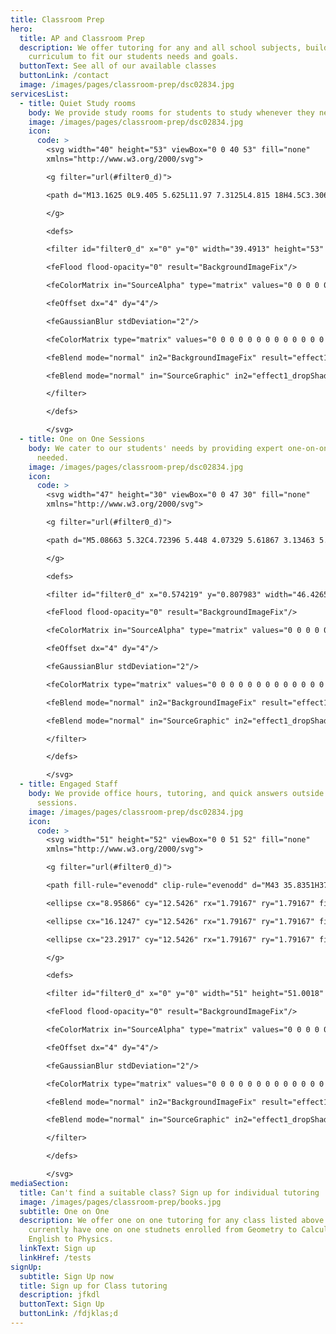 ```yaml
---
title: Classroom Prep
hero:
  title: AP and Classroom Prep
  description: We offer tutoring for any and all school subjects, building our
    curriculum to fit our students needs and goals.
  buttonText: See all of our available classes
  buttonLink: /contact
  image: /images/pages/classroom-prep/dsc02834.jpg
servicesList:
  - title: Quiet Study rooms
    body: We provide study rooms for students to study whenever they need.
    image: /images/pages/classroom-prep/dsc02834.jpg
    icon:
      code: >
        <svg width="40" height="53" viewBox="0 0 40 53" fill="none"
        xmlns="http://www.w3.org/2000/svg">

        <g filter="url(#filter0_d)">

        <path d="M13.1625 0L9.405 5.625L11.97 7.3125L4.815 18H4.5C3.30653 18 2.16193 18.4741 1.31802 19.318C0.474106 20.1619 0 21.3065 0 22.5C0.00277582 23.5273 0.356933 24.5226 1.00363 25.3208C1.65034 26.1189 2.55065 26.6718 3.555 26.8875L12.645 40.5H4.5V45H27V40.5H18L7.9425 25.38C8.62148 24.5735 8.99574 23.5542 9 22.5C9 21.825 8.8425 21.15 8.55 20.5425L15.75 9.8325C15.255 13.6125 17.4375 17.7525 21.2625 20.25L31.2525 5.3325C27.45 2.79 22.77 2.34 19.4625 4.2075L13.1625 0ZM29.9925 11.25L26.2575 16.875C27.7875 17.8875 29.9025 17.4825 30.9375 15.93C31.9725 14.3775 31.5 12.285 29.9925 11.25Z" fill="white"/>

        </g>

        <defs>

        <filter id="filter0_d" x="0" y="0" width="39.4913" height="53" filterUnits="userSpaceOnUse" color-interpolation-filters="sRGB">

        <feFlood flood-opacity="0" result="BackgroundImageFix"/>

        <feColorMatrix in="SourceAlpha" type="matrix" values="0 0 0 0 0 0 0 0 0 0 0 0 0 0 0 0 0 0 127 0"/>

        <feOffset dx="4" dy="4"/>

        <feGaussianBlur stdDeviation="2"/>

        <feColorMatrix type="matrix" values="0 0 0 0 0 0 0 0 0 0 0 0 0 0 0 0 0 0 0.25 0"/>

        <feBlend mode="normal" in2="BackgroundImageFix" result="effect1_dropShadow"/>

        <feBlend mode="normal" in="SourceGraphic" in2="effect1_dropShadow" result="shape"/>

        </filter>

        </defs>

        </svg>
  - title: One on One Sessions
    body: We cater to our students' needs by providing expert one-on-one tutoring if
      needed.
    image: /images/pages/classroom-prep/dsc02834.jpg
    icon:
      code: >
        <svg width="47" height="30" viewBox="0 0 47 30" fill="none"
        xmlns="http://www.w3.org/2000/svg">

        <g filter="url(#filter0_d)">

        <path d="M5.08663 5.32C4.72396 5.448 4.07329 5.61867 3.13463 5.832C2.19596 6.024 1.45996 6.152 0.926625 6.216L0.574625 3.976C1.72663 3.74133 2.92129 3.32533 4.15863 2.728C5.41729 2.10933 6.44129 1.46933 7.23063 0.807999H7.26263L9.79063 1.16V18.76L13.4386 19.112V21H1.24663V19.112L5.08663 18.792V5.32ZM19.2309 8.232C18.5695 8.232 17.9935 8.008 17.5029 7.56C17.0122 7.09067 16.7669 6.504 16.7669 5.8C16.7669 5.01067 17.0442 4.37067 17.5989 3.88C18.1749 3.368 18.8682 3.112 19.6789 3.112C20.4469 3.112 21.0549 3.35733 21.5029 3.848C21.9722 4.31733 22.2069 4.88267 22.2069 5.544C22.2069 6.376 21.9295 7.03733 21.3749 7.528C20.8202 7.99733 20.1055 8.232 19.2309 8.232ZM19.2309 21.288C18.5695 21.288 17.9935 21.064 17.5029 20.616C17.0122 20.1467 16.7669 19.56 16.7669 18.856C16.7669 18.0667 17.0442 17.4267 17.5989 16.936C18.1749 16.424 18.8682 16.168 19.6789 16.168C20.4469 16.168 21.0549 16.4133 21.5029 16.904C21.9722 17.3733 22.2069 17.9387 22.2069 18.6C22.2069 19.432 21.9295 20.0933 21.3749 20.584C20.8202 21.0533 20.1055 21.288 19.2309 21.288ZM30.6491 5.32C30.2865 5.448 29.6358 5.61867 28.6971 5.832C27.7585 6.024 27.0225 6.152 26.4891 6.216L26.1371 3.976C27.2891 3.74133 28.4838 3.32533 29.7211 2.728C30.9798 2.10933 32.0038 1.46933 32.7931 0.807999H32.8251L35.3531 1.16V18.76L39.0011 19.112V21H26.8091V19.112L30.6491 18.792V5.32Z" fill="white"/>

        </g>

        <defs>

        <filter id="filter0_d" x="0.574219" y="0.807983" width="46.4265" height="28.48" filterUnits="userSpaceOnUse" color-interpolation-filters="sRGB">

        <feFlood flood-opacity="0" result="BackgroundImageFix"/>

        <feColorMatrix in="SourceAlpha" type="matrix" values="0 0 0 0 0 0 0 0 0 0 0 0 0 0 0 0 0 0 127 0"/>

        <feOffset dx="4" dy="4"/>

        <feGaussianBlur stdDeviation="2"/>

        <feColorMatrix type="matrix" values="0 0 0 0 0 0 0 0 0 0 0 0 0 0 0 0 0 0 0.25 0"/>

        <feBlend mode="normal" in2="BackgroundImageFix" result="effect1_dropShadow"/>

        <feBlend mode="normal" in="SourceGraphic" in2="effect1_dropShadow" result="shape"/>

        </filter>

        </defs>

        </svg>
  - title: Engaged Staff
    body: We provide office hours, tutoring, and quick answers outside of study
      sessions.
    image: /images/pages/classroom-prep/dsc02834.jpg
    icon:
      code: >
        <svg width="51" height="52" viewBox="0 0 51 52" fill="none"
        xmlns="http://www.w3.org/2000/svg">

        <g filter="url(#filter0_d)">

        <path fill-rule="evenodd" clip-rule="evenodd" d="M43 35.8351H37.625V43.0018L28.07 35.8351H14.3333V28.6685H17.9167V32.2518H29.2633L34.0417 35.8351V32.2518H39.4167V17.9167H35.8333V14.3333H43V35.8351ZM14.93 25.0851L5.375 32.2518V25.0851H0V0L32.25 0.00179167V25.0851H14.93ZM3.58333 21.5018H8.95833V25.0851L13.7367 21.5018H28.6667V3.58512L3.58333 3.58333V21.5018Z" fill="white"/>

        <ellipse cx="8.95866" cy="12.5426" rx="1.79167" ry="1.79167" fill="white"/>

        <ellipse cx="16.1247" cy="12.5426" rx="1.79167" ry="1.79167" fill="white"/>

        <ellipse cx="23.2917" cy="12.5426" rx="1.79167" ry="1.79167" fill="white"/>

        </g>

        <defs>

        <filter id="filter0_d" x="0" y="0" width="51" height="51.0018" filterUnits="userSpaceOnUse" color-interpolation-filters="sRGB">

        <feFlood flood-opacity="0" result="BackgroundImageFix"/>

        <feColorMatrix in="SourceAlpha" type="matrix" values="0 0 0 0 0 0 0 0 0 0 0 0 0 0 0 0 0 0 127 0"/>

        <feOffset dx="4" dy="4"/>

        <feGaussianBlur stdDeviation="2"/>

        <feColorMatrix type="matrix" values="0 0 0 0 0 0 0 0 0 0 0 0 0 0 0 0 0 0 0.25 0"/>

        <feBlend mode="normal" in2="BackgroundImageFix" result="effect1_dropShadow"/>

        <feBlend mode="normal" in="SourceGraphic" in2="effect1_dropShadow" result="shape"/>

        </filter>

        </defs>

        </svg>
mediaSection:
  title: Can't find a suitable class? Sign up for individual tutoring
  image: /images/pages/classroom-prep/books.jpg
  subtitle: One on One
  description: We offer one on one tutoring for any class listed above. We
    currently have one on one studnets enrolled from Geometry to Calculus and
    English to Physics.
  linkText: Sign up
  linkHref: /tests
signUp:
  subtitle: Sign Up now
  title: Sign up for Class tutoring
  description: jfkdl
  buttonText: Sign Up
  buttonLink: /fdjklas;d
---
```

